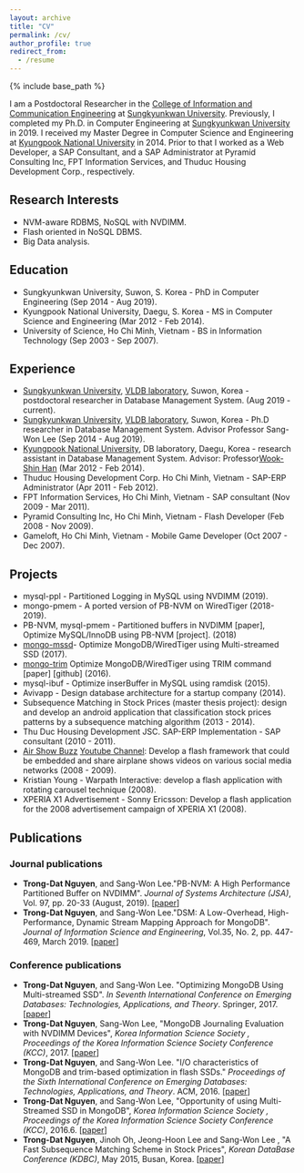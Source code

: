 ```yaml
---
layout: archive
title: "CV"
permalink: /cv/
author_profile: true
redirect_from:
  - /resume
---
```


{% include base_path %}

I am a Postdoctoral Researcher in the [College of Information and Communication Engineering](http://icc.skku.ac.kr/ice/eng/) at [Sungkyunkwan University](http://skku.edu/). Previously, I completed my Ph.D. in Computer Engineering at  [Sungkyunkwan University](http://skku.edu/) in 2019. I received my Master Degree in Computer Science and Engineering at [Kyungpook National University](https://en.knu.ac.kr/main/main.htm) in 2014. Prior to that I worked as a Web Developer, a SAP Consultant, and a SAP Administrator at Pyramid Consulting Inc, FPT Information Services, and Thuduc Housing Development Corp., respectively.

## Research Interests
- NVM-aware RDBMS, NoSQL with NVDIMM.
- Flash oriented in NoSQL DBMS.
- Big Data analysis.

## Education
- Sungkyunkwan University, Suwon, S. Korea - PhD in Computer Engineering  (Sep 2014 - Aug 2019).
- Kyungpook National University, Daegu, S. Korea  - MS in Computer Science and Engineering (Mar 2012 - Feb 2014).
- University of Science, Ho Chi Minh, Vietnam - BS in Information Technology (Sep 2003 - Sep 2007).

## Experience
- [Sungkyunkwan University](http://skku.edu/), [VLDB laboratory](http://flashsql.skku.ac.kr/), Suwon, Korea - postdoctoral researcher in Database Management System. (Aug 2019 - current).
- [Sungkyunkwan University](http://skku.edu/), [VLDB laboratory](http://flashsql.skku.ac.kr/), Suwon, Korea - Ph.D researcher in Database Management System. Advisor Professor Sang-Won Lee (Sep 2014 - Aug 2019).
- [Kyungpook National University](https://en.knu.ac.kr/main/main.htm), DB laboratory, Daegu, Korea  - research assistant in Database Management System. Advisor: Professor[Wook-Shin Han](https://sites.google.com/a/dblab.postech.ac.kr/postechdblab/home/people/professor-1) (Mar 2012 - Feb 2014).
- Thuduc Housing Development Corp. Ho Chi Minh, Vietnam  - SAP-ERP Administrator (Apr 2011 - Feb 2012).
- FPT Information Services, Ho Chi Minh, Vietnam  - SAP consultant (Nov 2009 - Mar 2011).
- Pyramid Consulting Inc, Ho Chi Minh, Vietnam - Flash Developer (Feb 2008 - Nov 2009).
- Gameloft, Ho Chi Minh, Vietnam - Mobile Game Developer (Oct 2007 - Dec 2007).

## Projects
- mysql-ppl - Partitioned Logging in MySQL using NVDIMM (2019).
- mongo-pmem - A ported version of PB-NVM on WiredTiger (2018-2019).
- PB-NVM, mysql-pmem - Partitioned buffers in NVDIMM [paper], Optimize MySQL/InnoDB using PB-NVM [project]. (2018)
- [mongo-mssd](https://github.com/FlashSQL/mongo-mssd)- Optimize MongoDB/WiredTiger using Multi-streamed SSD (2017).
- [mongo-trim](https://github.com/FlashSQL/mongo-trim) Optimize MongoDB/WiredTiger using TRIM command [paper] [github] (2016).
- mysql-ibuf - Optimize inserBuffer in MySQL using ramdisk (2015).
- Avivapp  - Design database architecture for a startup company (2014).
- Subsequence Matching in Stock Prices (master thesis project): design and develop an android application that classification stock prices patterns by a subsequence matching algorithm (2013 - 2014).
- Thu Duc Housing Development JSC. SAP-ERP Implementation  - SAP consultant (2010 - 2011).
- [Air Show Buzz](https://en.wikipedia.org/wiki/ASB.tv) [Youtube Channel](https://www.youtube.com/user/ASBTVchannel): Develop a flash framework that could be embedded and share airplane shows videos on various social media networks (2008 - 2009).
- Kristian Young - Warpath Interactive: develop a flash application with rotating carousel technique (2008).
- XPERIA X1 Advertisement  - Sonny Ericsson: Develop a flash application for the 2008 advertisement campaign of XPERIA X1 (2008).

## Publications
### Journal publications
- **Trong-Dat Nguyen**, and Sang-Won Lee."PB-NVM: A High Performance Partitioned Buffer on NVDIMM". *Journal of Systems Architecture (JSA)*, Vol. 97, pp. 20-33 (August, 2019). [[paper](https://www.sciencedirect.com/science/article/pii/S1383762118303102?via%3Dihub#b1)]
- **Trong-Dat Nguyen**, and Sang-Won Lee."DSM: A Low-Overhead, High-Performance, Dynamic Stream Mapping Approach for MongoDB". *Journal of Information Science and Engineering*, Vol.35, No. 2, pp. 447-469, March 2019. [[paper](http://jise.iis.sinica.edu.tw/JISESearch/pages/View/PaperView.jsf?keyId=167_2231)]

### Conference publications
- **Trong-Dat Nguyen**, and Sang-Won Lee. "Optimizing MongoDB Using Multi-streamed SSD". *In Seventh International Conference on Emerging Databases: Technologies, Applications, and Theory*. Springer, 2017. [[paper](https://link.springer.com/chapter/10.1007/978-981-10-6520-0_1)]
- **Trong-Dat Nguyen**, Sang-Won Lee, "MongoDB Journaling Evaluation with NVDIMM Devices", *Korea Information Science Society , Proceedings of the Korea Information Science Society Conference  (KCC)*, 2017. [[paper](http://www.dbpia.co.kr/Journal/PDFViewNew?id=NODE07207175)]
- **Trong-Dat Nguyen**, and Sang-Won Lee. "I/O characteristics of MongoDB and trim-based optimization in flash SSDs." *Proceedings of the Sixth International Conference on Emerging Databases: Technologies, Applications, and Theory*. ACM, 2016. [[paper](http://dl.acm.org/citation.cfm?id=3007844)]
- **Trong-Dat Nguyen**, and Sang-Won Lee, "Opportunity of using Multi-Streamed SSD in MongoDB", *Korea Information Science Society , Proceedings of the Korea Information Science Society Conference  (KCC)*, 2016.6. [[paper](http://www.dbpia.co.kr/Journal/ArticleDetail/NODE07018146)]
- **Trong-Dat Nguyen**, Jinoh Oh, Jeong-Hoon Lee and Sang-Won Lee , "A Fast Subsequence Matching Scheme in Stock Prices", *Korean DataBase Conference (KDBC)*,  May 2015, Busan, Korea. [[paper](http://dbsociety.or.kr/kdbc2015/kdbc_conf.html)]

